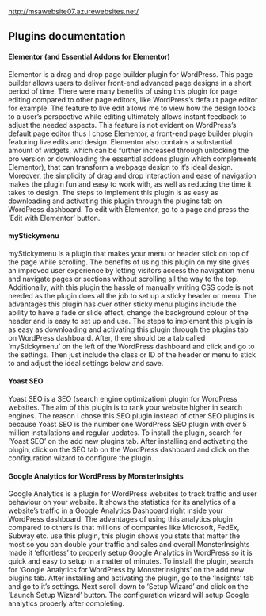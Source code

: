 http://msawebsite07.azurewebsites.net/

## Plugins documentation

#### Elementor (and Essential Addons for Elementor) 
Elementor is a drag and drop page builder plugin for WordPress. This page builder allows users to deliver front-end advanced page designs in a short period of time. There were many benefits of using this plugin for page editing compared to other page editors, like WordPress’s default page editor for example. The feature to live edit allows me to view how the design looks to a user’s perspective while editing ultimately allows instant feedback to adjust the needed aspects. This feature is not evident on WordPress’s default page editor thus I chose Elementor, a front-end page builder plugin featuring live edits and design. Elementor also contains a substantial amount of widgets, which can be further increased through unlocking the pro version or downloading the essential addons plugin which complements Elementor), that can transform a webpage design to it’s ideal design. Moreover, the simplicity of drag and drop interaction and ease of navigation makes the plugin fun and easy to work with, as well as reducing the time it takes to design. The steps to implement this plugin is as easy as downloading and activating this plugin through the plugins tab on WordPress dashboard. To edit with Elementor, go to a page and press the ‘Edit with Elementor’ button. 

#### myStickymenu
myStickymenu is a plugin that makes your menu or header stick on top of the page while scrolling. The benefits of using this plugin on my site gives an improved user experience by letting visitors access the navigation menu and navigate pages or sections without scrolling all the way to the top. Additionally, with this plugin the hassle of manually writing CSS code is not needed as the plugin does all the job to set up a sticky header or menu. The advantages this plugin has over other sticky menu plugins include the ability to have a fade or slide effect, change the background colour of the header and is easy to set up and use. The steps to implement this plugin is as easy as downloading and activating this plugin through the plugins tab on WordPress dashboard. After, there should be a tab called ‘myStickymenu’ on the left of the WordPress dashboard and click and go to the settings. Then just include the class or ID of the header or menu to stick to and adjust the ideal settings below and save.

#### Yoast SEO
Yoast SEO is a SEO (search engine optimization) plugin for WordPress websites. The aim of this plugin is to rank your website higher in search engines. The reason I chose this SEO plugin instead of other SEO plugins is because Yoast SEO is the number one WordPress SEO plugin with over 5 million installations and regular updates. To install the plugin, search for ‘Yoast SEO’ on the add new plugins tab. After installing and activating the plugin, click on the SEO tab on the WordPress dashboard and click on the configuration wizard to configure the plugin.

#### Google Analytics for WordPress by MonsterInsights
Google Analytics is a plugin for WordPress websites to track traffic and user behaviour on your website. It shows the statistics  for its analytics of a website’s traffic in a Google Analytics Dashboard right inside your WordPress dashboard. The advantages of using this analytics plugin compared to others is that millions of companies like Microsoft, FedEx, Subway etc. use this plugin, this plugin shows you stats that matter the most so you can double your traffic and sales and overall MonsterInsights made it ‘effortless’ to properly setup Google Analytics in WordPress so it is quick and easy to setup in a matter of minutes. To install the plugin, search for ‘Google Analytics for WordPress by MonsterInsights’ on the add new plugins tab. After installing and activating the plugin, go to the ‘Insights’ tab and go to it’s settings. Next scroll down to ‘Setup Wizard’ and click on the ‘Launch Setup Wizard’ button. The configuration wizard will setup Google analytics properly after completing.
